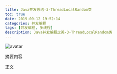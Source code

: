 ```yaml
---
title: Java并发总结-3-ThreadLocalRandom类
toc: true
date: 2019-09-12 19:52:14
categories: 并发编程
tags: [并发编程, 多线程]
description: Java并发编程之美-3-ThreadLocalRandom类
---
```


![avatar]()

摘要内容

<!--more-->

正文